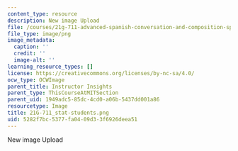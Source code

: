 ```yaml
---
content_type: resource
description: New image Upload
file: /courses/21g-711-advanced-spanish-conversation-and-composition-spring-2014/5282f7bc5377fa0409d33f6926deea51_21G-711_stat-students.png
file_type: image/png
image_metadata:
  caption: ''
  credit: ''
  image-alt: ''
learning_resource_types: []
license: https://creativecommons.org/licenses/by-nc-sa/4.0/
ocw_type: OCWImage
parent_title: Instructor Insights
parent_type: ThisCourseAtMITSection
parent_uid: 1949adc5-85dc-4cd0-a06b-5437dd001a86
resourcetype: Image
title: 21G-711_stat-students.png
uid: 5282f7bc-5377-fa04-09d3-3f6926deea51
---
```

New image Upload